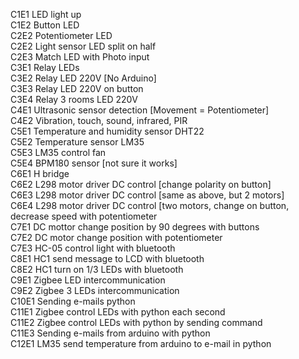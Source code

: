 C1E1 LED light up <br/>
C1E2 Button LED <br/>
C2E2 Potentiometer LED <br/>
C2E2 Light sensor LED split on half <br/>
C2E3 Match LED with Photo input <br/>
C3E1 Relay LEDs <br/>
C3E2 Relay LED 220V [No Arduino] <br/>
C3E3 Relay LED 220V on button <br/>
C3E4 Relay 3 rooms LED 220V <br/>
C4E1 Ultrasonic sensor detection [Movement = Potentiometer] <br/>
C4E2 Vibration, touch, sound, infrared, PIR <br/>
C5E1 Temperature and humidity sensor DHT22 <br/>
C5E2 Temperature sensor LM35 <br/>
C5E3 LM35 control fan <br/>
C5E4 BPM180 sensor [not sure it works] <br/>
C6E1 H bridge <br/>
C6E2 L298 motor driver DC control [change polarity on button] <br/>
C6E3 L298 motor driver DC control [same as above, but 2 motors] <br/>
C6E4 L298 motor driver DC control [two motors, change on button, decrease speed with potentiometer <br/>
C7E1 DC mottor change position by 90 degrees with buttons <br/>
C7E2 DC motor change position with potentiometer <br/>
C7E3 HC-05 control light with bluetooth <br/>
C8E1 HC1 send message to LCD with bluetooth <br/>
C8E2 HC1 turn on 1/3 LEDs with bluetooth <br/>
C9E1 Zigbee LED intercommunication <br/>
C9E2 Zigbee 3 LEDs intercommunication <br/>
C10E1 Sending e-mails python <br/>
C11E1 Zigbee control LEDs with python each second <br/>
C11E2 Zigbee control LEDs with python by sending command <br/>
C11E3 Sending e-mails from arduino with python <br/>
C12E1 LM35 send temperature from arduino to e-mail in python <br/>
